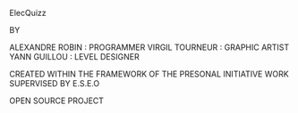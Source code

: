 ElecQuizz

BY

ALEXANDRE ROBIN : PROGRAMMER
VIRGIL TOURNEUR : GRAPHIC ARTIST
YANN GUILLOU : LEVEL DESIGNER

CREATED WITHIN THE FRAMEWORK OF THE PRESONAL INITIATIVE WORK SUPERVISED BY E.S.E.O

OPEN SOURCE PROJECT
